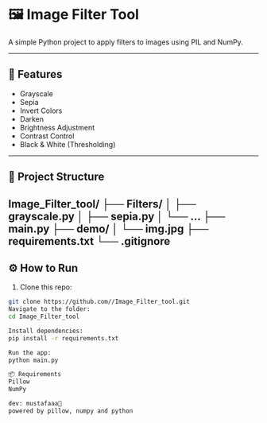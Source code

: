 # 🖼️ Image Filter Tool

A simple Python project to apply filters to images using PIL and NumPy.

---

## 🚀 Features
- Grayscale
- Sepia
- Invert Colors
- Darken
- Brightness Adjustment
- Contrast Control
- Black & White (Thresholding)

---

## 📂 Project Structure 
Image_Filter_tool/
├── Filters/
│ ├── grayscale.py
│ ├── sepia.py
│ └── ...
├── main.py
├── demo/
│ └── img.jpg
├── requirements.txt
└── .gitignore
---

## ⚙️ How to Run

1. Clone this repo:
```bash
git clone https://github.com//Image_Filter_tool.git
Navigate to the folder:
cd Image_Filter_tool

Install dependencies:
pip install -r requirements.txt

Run the app:
python main.py

📦 Requirements
Pillow
NumPy

dev: mustafaaa🤖
powered by pillow, numpy and python